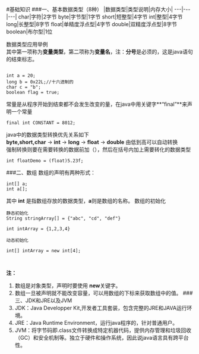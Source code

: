 #基础知识
###一、基本数据类型（8种）
|数据类型|类型说明|内存大小|
---|---|---|
char|字符|2字节
byte|字节型|1字节
short|短整型|4字节
int|整型|4字节
long|长整型|8字节
float|单精度浮点型|4字节
double|双精度浮点型|8字节
boolean|布尔型|1位

数据类型应用举例   
其中第一项称为**变量类型**，第二项称为**变量名**，注：**分号**是必须的，这是java语句的结束标志。
```

int a = 20;
long b = 0x22L;//十六进制的
char c = "b";
boolean flag = true;
```
常量是从程序开始到结束都不会发生改变的量，在java中用关键字**“final”**来声明一个常量
```
final int CONSTANT = 8012;
```
java中的数据类型转换优先关系如下   
**byte,short,char** -> **int** -> **long** -> **float** -> **double** 由低到高可以自动转换   
强制转换则要在需要转换的数据前加（），然后在括号内加上需要转化的数据类型
```
int floatDemo = (float)5.23f;
```

###二、数组
数组的声明有两种形式：   
```
int[] a;
int a[];
```
其中 **int** 是指数组存放的数据类型，**a**则是数组的名称。
数组的初始化
```
静态初始化
String stringArray[] = {"abc", "cd", "def"}

int intArray = {1,2,3,4}

动态初始化

int[] intArray = new int[4];



```
**注：**   
1. 数组是对象类型，声明时要使用 **new**关键字。   
2. 数组一旦被声明就不能改变容量，可以用数组的下标来获取数组中的值。
###三、JDK和JRE以及JVM
1. JDK：Java Developper Kit,开发者工具套装，包含完整的JRE和JAVA运行环境。
2. JRE：Java Runtime Environment，运行java程序的，针对普通用户。
3. JVM：将字节码即.class文件转换成特定机器代码，提供内存管理和垃圾回收（GC）和安全机制等。独立于硬件和操作系统，因此说java语言具有跨平台性。

